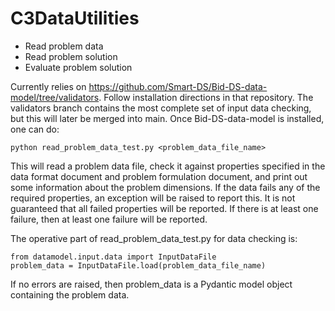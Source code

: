 # C3DataUtilities

* Read problem data
* Read problem solution
* Evaluate problem solution

Currently relies on https://github.com/Smart-DS/Bid-DS-data-model/tree/validators. Follow installation directions in that repository. The validators branch contains the most complete set of input data checking, but this will later be merged into main. Once Bid-DS-data-model is installed, one can do:

```
python read_problem_data_test.py <problem_data_file_name>
```

This will read a problem data file, check it against properties specified in the data format document and problem formulation document, and print out some information about the problem dimensions. If the data fails any of the required properties, an exception will be raised to report this. It is not guaranteed that all failed properties will be reported. If there is at least one failure, then at least one failure will be reported.

The operative part of read_problem_data_test.py for data checking is:

```
from datamodel.input.data import InputDataFile
problem_data = InputDataFile.load(problem_data_file_name)
```

If no errors are raised, then problem_data is a Pydantic model object containing the problem data.
